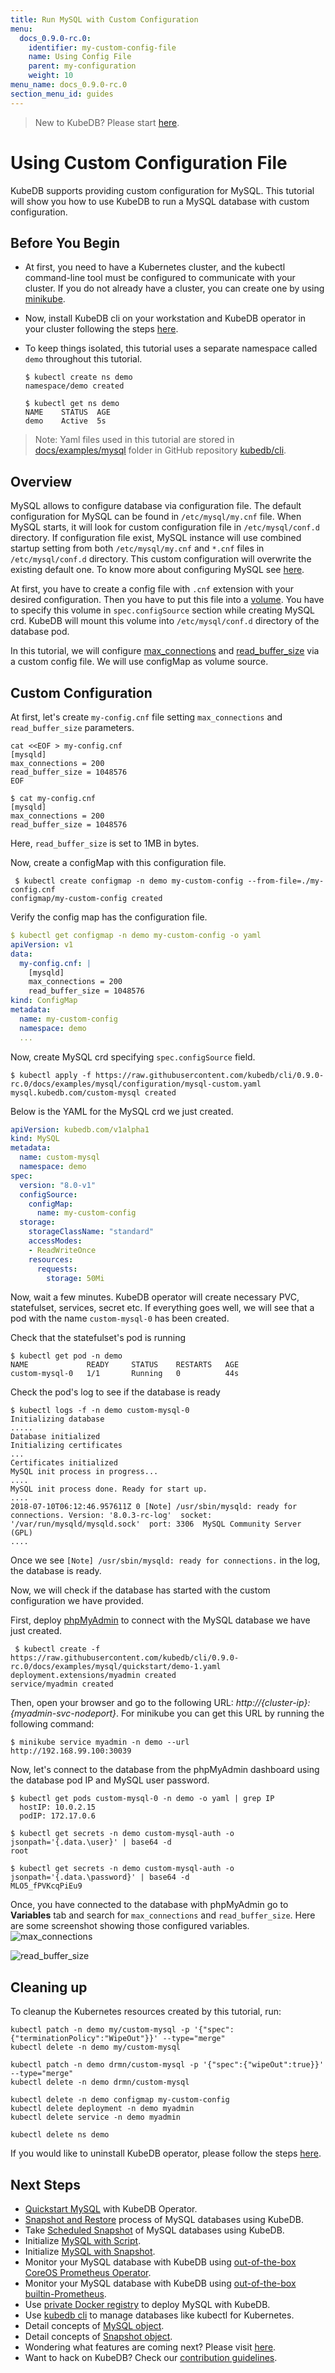 ```yaml
---
title: Run MySQL with Custom Configuration
menu:
  docs_0.9.0-rc.0:
    identifier: my-custom-config-file
    name: Using Config File
    parent: my-configuration
    weight: 10
menu_name: docs_0.9.0-rc.0
section_menu_id: guides
---
```


> New to KubeDB? Please start [here](/docs/concepts/README.md).

# Using Custom Configuration File

KubeDB supports providing custom configuration for MySQL. This tutorial will show you how to use KubeDB to run a MySQL database with custom configuration.

## Before You Begin

- At first, you need to have a Kubernetes cluster, and the kubectl command-line tool must be configured to communicate with your cluster. If you do not already have a cluster, you can create one by using [minikube](https://github.com/kubernetes/minikube).

- Now, install KubeDB cli on your workstation and KubeDB operator in your cluster following the steps [here](/docs/setup/install.md).

- To keep things isolated, this tutorial uses a separate namespace called `demo` throughout this tutorial.

  ```console
  $ kubectl create ns demo
  namespace/demo created
  
  $ kubectl get ns demo
  NAME    STATUS  AGE
  demo    Active  5s
  ```

> Note: Yaml files used in this tutorial are stored in [docs/examples/mysql](https://github.com/kubedb/cli/tree/master/docs/examples/mysql) folder in GitHub repository [kubedb/cli](https://github.com/kubedb/cli).

## Overview

MySQL allows to configure database via configuration file. The default configuration for MySQL can be found in `/etc/mysql/my.cnf` file. When MySQL starts, it will look for custom configuration file in `/etc/mysql/conf.d` directory. If configuration file exist, MySQL instance will use combined startup setting from both `/etc/mysql/my.cnf` and `*.cnf` files in `/etc/mysql/conf.d` directory. This custom configuration will overwrite the existing default one. To know more about configuring MySQL see [here](https://dev.mysql.com/doc/refman/8.0/en/server-configuration.html).

At first, you have to create a config file with `.cnf` extension with your desired configuration. Then you have to put this file into a [volume](https://kubernetes.io/docs/concepts/storage/volumes/). You have to specify this volume  in `spec.configSource` section while creating MySQL crd. KubeDB will mount this volume into `/etc/mysql/conf.d` directory of the database pod.

In this tutorial, we will configure [max_connections](https://dev.mysql.com/doc/refman/8.0/en/server-system-variables.html#sysvar_max_connections) and [read_buffer_size](https://dev.mysql.com/doc/refman/8.0/en/server-system-variables.html#sysvar_read_buffer_size) via a custom config file. We will use configMap as volume source.

## Custom Configuration

At first, let's create `my-config.cnf` file setting `max_connections` and `read_buffer_size` parameters.

```console
cat <<EOF > my-config.cnf
[mysqld]
max_connections = 200
read_buffer_size = 1048576
EOF

$ cat my-config.cnf
[mysqld]
max_connections = 200
read_buffer_size = 1048576
```

Here, `read_buffer_size` is set to 1MB in bytes.

Now, create a configMap with this configuration file.

```console
 $ kubectl create configmap -n demo my-custom-config --from-file=./my-config.cnf
configmap/my-custom-config created
```

Verify the config map has the configuration file.

```yaml
$ kubectl get configmap -n demo my-custom-config -o yaml
apiVersion: v1
data:
  my-config.cnf: |
    [mysqld]
    max_connections = 200
    read_buffer_size = 1048576
kind: ConfigMap
metadata:
  name: my-custom-config
  namespace: demo
  ...
```

Now, create MySQL crd specifying `spec.configSource` field.

```console
$ kubectl apply -f https://raw.githubusercontent.com/kubedb/cli/0.9.0-rc.0/docs/examples/mysql/configuration/mysql-custom.yaml
mysql.kubedb.com/custom-mysql created
```

Below is the YAML for the MySQL crd we just created.

```yaml
apiVersion: kubedb.com/v1alpha1
kind: MySQL
metadata:
  name: custom-mysql
  namespace: demo
spec:
  version: "8.0-v1"
  configSource:
    configMap:
      name: my-custom-config
  storage:
    storageClassName: "standard"
    accessModes:
    - ReadWriteOnce
    resources:
      requests:
        storage: 50Mi
```

Now, wait a few minutes. KubeDB operator will create necessary PVC, statefulset, services, secret etc. If everything goes well, we will see that a pod with the name `custom-mysql-0` has been created.

Check that the statefulset's pod is running

```console
$ kubectl get pod -n demo
NAME             READY     STATUS    RESTARTS   AGE
custom-mysql-0   1/1       Running   0          44s
```

Check the pod's log to see if the database is ready

```console
$ kubectl logs -f -n demo custom-mysql-0
Initializing database
.....
Database initialized
Initializing certificates
...
Certificates initialized
MySQL init process in progress...
....
MySQL init process done. Ready for start up.
....
2018-07-10T06:12:46.957611Z 0 [Note] /usr/sbin/mysqld: ready for connections. Version: '8.0.3-rc-log'  socket: '/var/run/mysqld/mysqld.sock'  port: 3306  MySQL Community Server (GPL)
....
```

Once we see `[Note] /usr/sbin/mysqld: ready for connections.` in the log, the database is ready.

Now, we will check if the database has started with the custom configuration we have provided.

First, deploy [phpMyAdmin](https://hub.docker.com/r/phpmyadmin/phpmyadmin/) to connect with the MySQL database we have just created.

```console
 $ kubectl create -f https://raw.githubusercontent.com/kubedb/cli/0.9.0-rc.0/docs/examples/mysql/quickstart/demo-1.yaml
deployment.extensions/myadmin created
service/myadmin created
```

Then, open your browser and go to the following URL: _http://{cluster-ip}:{myadmin-svc-nodeport}_. For minikube you can get this URL by running the following command:

```console
$ minikube service myadmin -n demo --url
http://192.168.99.100:30039
```

Now, let's connect to the database from the phpMyAdmin dashboard using the database pod IP and MySQL user password.

```console
$ kubectl get pods custom-mysql-0 -n demo -o yaml | grep IP
  hostIP: 10.0.2.15
  podIP: 172.17.0.6

$ kubectl get secrets -n demo custom-mysql-auth -o jsonpath='{.data.\user}' | base64 -d
root

$ kubectl get secrets -n demo custom-mysql-auth -o jsonpath='{.data.\password}' | base64 -d
MLO5_fPVKcqPiEu9
```

Once, you have connected to the database with phpMyAdmin go to **Variables** tab and search for `max_connections` and `read_buffer_size`. Here are some screenshot showing those configured variables.
![max_connections](/docs/images/mysql/max_connection.png)

![read_buffer_size](/docs/images/mysql/read_buffer_size.png)

## Cleaning up

To cleanup the Kubernetes resources created by this tutorial, run:

```console
kubectl patch -n demo my/custom-mysql -p '{"spec":{"terminationPolicy":"WipeOut"}}' --type="merge"
kubectl delete -n demo my/custom-mysql

kubectl patch -n demo drmn/custom-mysql -p '{"spec":{"wipeOut":true}}' --type="merge"
kubectl delete -n demo drmn/custom-mysql

kubectl delete -n demo configmap my-custom-config
kubectl delete deployment -n demo myadmin
kubectl delete service -n demo myadmin

kubectl delete ns demo
```

If you would like to uninstall KubeDB operator, please follow the steps [here](/docs/setup/uninstall.md).

## Next Steps

- [Quickstart MySQL](/docs/guides/mysql/quickstart/quickstart.md) with KubeDB Operator.
- [Snapshot and Restore](/docs/guides/mysql/snapshot/backup-and-restore.md) process of MySQL databases using KubeDB.
- Take [Scheduled Snapshot](/docs/guides/mysql/snapshot/scheduled-backup.md) of MySQL databases using KubeDB.
- Initialize [MySQL with Script](/docs/guides/mysql/initialization/using-script.md).
- Initialize [MySQL with Snapshot](/docs/guides/mysql/initialization/using-snapshot.md).
- Monitor your MySQL database with KubeDB using [out-of-the-box CoreOS Prometheus Operator](/docs/guides/mysql/monitoring/using-coreos-prometheus-operator.md).
- Monitor your MySQL database with KubeDB using [out-of-the-box builtin-Prometheus](/docs/guides/mysql/monitoring/using-builtin-prometheus.md).
- Use [private Docker registry](/docs/guides/mysql/private-registry/using-private-registry.md) to deploy MySQL with KubeDB.
- Use [kubedb cli](/docs/guides/mysql/cli/cli.md) to manage databases like kubectl for Kubernetes.
- Detail concepts of [MySQL object](/docs/concepts/databases/mysql.md).
- Detail concepts of [Snapshot object](/docs/concepts/snapshot.md).
- Wondering what features are coming next? Please visit [here](/docs/roadmap.md).
- Want to hack on KubeDB? Check our [contribution guidelines](/docs/CONTRIBUTING.md).
